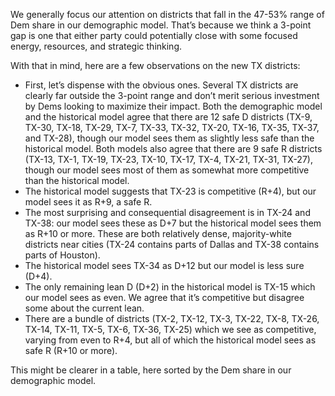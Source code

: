 We generally focus our attention on districts that fall in the 47-53% range of Dem share
in our demographic model. That’s because we think a 3-point gap is one
that either party could potentially close with some focused energy,
resources, and strategic thinking.

With that in mind,  here are a few observations on the new TX districts:

- First, let’s dispense with the obvious ones. Several TX districts are clearly
far outside the 3-point range and don’t merit serious investment by Dems
looking to maximize their impact. Both the demographic model and the historical
model agree that there are 12 safe D districts (TX-9, TX-30, TX-18, TX-29, TX-7,
TX-33, TX-32, TX-20, TX-16, TX-35, TX-37, and TX-28), though our model sees them as slightly less safe
than the historical model.
Both models also agree that there are 9 safe R districts (TX-13, TX-1, TX-19, TX-23,
TX-10, TX-17, TX-4, TX-21, TX-31, TX-27), though our model sees most
of them as somewhat more competitive than the historical model.
- The historical model suggests that TX-23 is competitive (R+4), but our model sees it as R+9, a safe R.
- The most surprising and consequential disagreement is in TX-24 and TX-38: our model sees these as D+7
but the historical model sees them as R+10 or more. These are both relatively dense, majority-white districts
near cities (TX-24 contains parts of Dallas and TX-38 contains parts of Houston).
- The historical model sees TX-34 as D+12 but our model is less sure (D+4).
- The only remaining lean D (D+2) in the historical model is TX-15 which our model sees as even. We agree
that it’s competitive but disagree some about the current lean.
- There are a bundle of districts (TX-2, TX-12, TX-3, TX-22, TX-8, TX-26, TX-14, TX-11, TX-5, TX-6, TX-36, TX-25)
which we see as competitive, varying from even to R+4, but all of which the historical model sees as safe R (R+10 or more).

This might be clearer in a table, here sorted by the Dem share in our demographic model.
